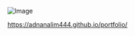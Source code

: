 ![Image](https://github.com/user-attachments/assets/a9f2f723-0288-4c94-ab81-f16f17d6e39a) 

https://adnanalim444.github.io/portfolio/ 
